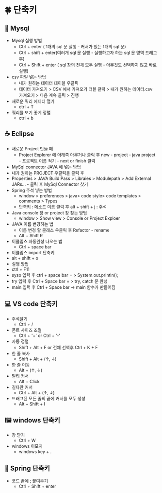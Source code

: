 # 🍀 단축키
## 🦈 Mysql
- Mysql 실행 방법
  - Ctrl + enter ( 1개의 sql 문 실행 - 커서가 있는 1개의 sql 문)
  - Ctrl + shift + enter(여러개 sql 문 실행 - 실행하고자 하는 sql 문 영역 드래그 후)
  - Ctrl + Shift + enter ( sql 창의 전체 모두 실행 - 아무것도 선택하지 않고 바로 실행)
- csv 파일 넣는 방법
  - 내가 원하는 데이터 테이블 우클릭
  - 데이터 가져오기  > CSV 에서 가져오기 더블 클릭 > 내가 원하는 데이터.csv 가져오기 > 다음 계속 클릭 > 진행
- 새로운 쿼리 에디터 열기 
  - ctrl + T
- 쿼리를 보기 좋게 정렬
  - ctrl + b
## ☕ Eclipse
- 새로운 Project 만들 때
  - Project Explorer 에 아래쪽 아무거나 클릭 후 new - project - java project - 프로젝트 이름 적기 - next or finish 클릭
-  MySql connector JAVA 에 넣는 방법
  - 내가 원하는 PROJECT 우클릭을 클릭 후
  - Properties > JAVA Build Pass > Libraies > Modulepath > Add External JARs... -  클릭 후 MySql Connector 찾기
- Spring 주석 넣는 방법
  - window > preferences > java> code style> code templates > comments > Types
  - 단축키 : 메소드 이름 클릭 후 alt + shift + j : 주석
- Java console 창 or project 창 찾는 방법
  - window > Show view > Console or Project Exploer 
- JAVA 이름 변경하는 법
  - 이름 변경 할 클래스 우클릭 후 Refactor - rename
  - Alt + Shift R 
- 이클립스 자동완성 나오는 법
  - Ctrl + space bar
- 이클립스 import 단축키
 - alt + shift + o
- 실행 방법
 - ctrl + F11
- syso 입력 후 ctrl + space bar = > System.out.println();
- try 입력 후 Ctrl + Space bar = > try, catch 문 완성
- main 입력 후 Ctrl + Space bar -> main 함수가 만들어짐

## 💻  VS code 단축키
- 주석달기
  - Ctrl + /
- 폰트 사이즈 조절
  - Ctrl + '+' or Ctrl + '-' 
- 자동 정렬
  - Shift + Alt + F or 전체 선책후 Ctrl + K + F
- 한 줄 복사
  - Shift + Alt + (↑, ↓)
- 한 줄 이동
  - Alt + (↑, ↓)
- 멀티 커서
  - Alt + Click
- 길다란 커서
  - Ctrl + Alt + (↑, ↓)
- 드래그된 모든 줄의 끝에 커서를 모두 생성
  - Alt + Shift + I
## 🖼 windows 단축키
- 창 닫기
  - Ctrl + W
- windows 이모지
  - windows key + .

## 🌿 Spring 단축키
- 코드 끝에 ; 붙여주기
  - Ctrl + Shift + enter